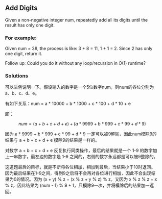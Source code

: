 ## Add Digits


Given a non-negative integer num, repeatedly add all its digits until the result has only one digit.

### For example:

Given num = 38, the process is like: 3 + 8 = 11, 1 + 1 = 2. Since 2 has only one digit, return it.

Follow up:   Could you do it without any loop/recursion in O(1) runtime?

### Solutions

可以举例说明一下。假设输入的数字是一个5位数字num，则num的各位分别为a、b、c、d、e。

有如下关系：num = a * 10000 + b * 1000 + c * 100 + d * 10 + e

即：

$$ num = (a + b + c + d + e) + (a * 9999 + b * 999 + c * 99 + d * 9) $$

因为 a * 9999 + b * 999 + c * 99 + d * 9 一定可以被9整除，因此num模除9的结果与 a + b + c + d + e 模除9的结果是一样的。

对数字 a + b + c + d + e 反复执行同类操作，最后的结果就是一个 1-9 的数字加上一串数字，最左边的数字是 1-9 之间的，右侧的数字永远都是可以被9整除的。

这道题最后的目标，就是不断将各位相加，相加到最后，当结果小于10时返回。因为最后结果在1-9之间，得到9之后将不会再对各位进行相加，因此不会出现结果为0的情况。因为 (x + y) % z = (x % z + y % z) % z，又因为 x % z % z = x % z，因此结果为 (num - 1) % 9 + 1，只模除9一次，并将模除后的结果加一返回。
